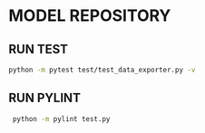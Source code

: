 # MODEL REPOSITORY

## RUN TEST

```bash
python -m pytest test/test_data_exporter.py -v
```

## RUN PYLINT

```bash
 python -m pylint test.py    
```

